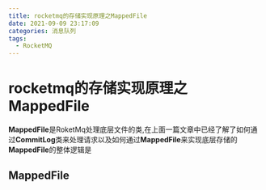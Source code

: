 ```yaml
---
title: rocketmq的存储实现原理之MappedFile
date: 2021-09-09 23:17:09
categories: 消息队列
tags:
  - RocketMQ
---
```


# rocketmq的存储实现原理之MappedFile

<B>MappedFile</B>是RoketMq处理底层文件的类,在上面一篇文章中已经了解了如何通过<B>CommitLog</B>类来处理请求以及如何通过<B>MappedFile</B>来实现底层存储的
<B>MappedFile</B>的整体逻辑是


## MappedFile


